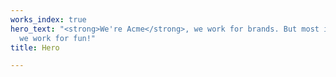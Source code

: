 ```yaml
---
works_index: true
hero_text: "<strong>We're Acme</strong>, we work for brands. But most importantly,
  we work for fun!"
title: Hero

---
```

<Hero :text="$page.frontmatter.hero_text" />
<WorksList />